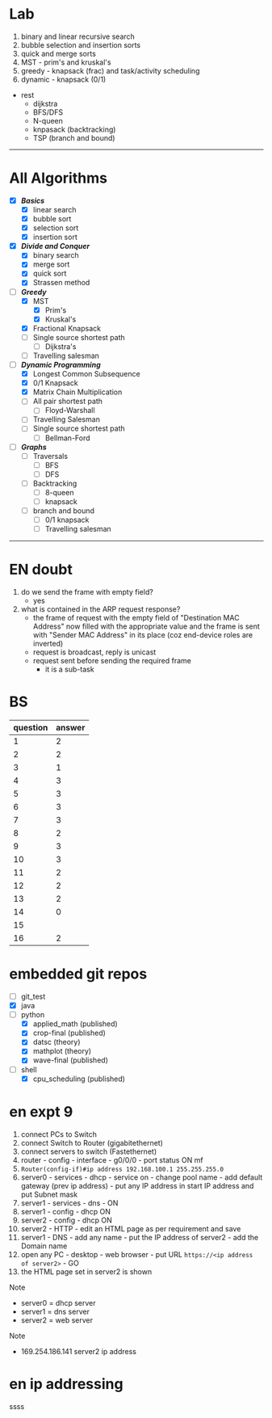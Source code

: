 # Lab
1. binary and linear recursive search
2. bubble selection and insertion sorts
3. quick and merge sorts
4. MST - prim's and kruskal's
5. greedy - knapsack (frac) and task/activity scheduling
6. dynamic - knapsack (0/1)

- rest
	- dijkstra
	- BFS/DFS
	- N-queen
	- knpasack (backtracking)
	- TSP (branch and bound)
---
# All Algorithms
- [x] ***Basics***
	- [x] linear search
	- [x] bubble sort
	- [x] selection sort
	- [x] insertion sort
- [x] ***Divide and Conquer***
	- [x] binary search
	- [x] merge sort
	- [x] quick sort
	- [x] Strassen method 
- [ ] ***Greedy***
	- [x] MST
		- [x] Prim's
		- [x] Kruskal's
	- [x] Fractional Knapsack
	- [ ] Single source shortest path
		- [ ] Dijkstra's
	- [ ] Travelling salesman
- [ ] ***Dynamic Programming***
	- [x] Longest Common Subsequence
	- [x] 0/1 Knapsack
	- [x] Matrix Chain Multiplication
	- [ ] All pair shortest path
		- [ ] Floyd-Warshall	
	- [ ] Travelling Salesman
	- [ ] Single source shortest path
		- [ ] Bellman-Ford
- [ ] ***Graphs***
	- [ ] Traversals
		- [ ] BFS
		- [ ] DFS
	- [ ] Backtracking
		- [ ] 8-queen
		- [ ] knapsack
	- [ ] branch and bound
		- [ ] 0/1 knapsack
		- [ ] Travelling salesman

---
# EN doubt
1. do we send the frame with empty field?
	- yes
2. what is contained in the ARP request response?
	- the frame of request with the empty field of "Destination MAC Address" now filled with the appropriate value and the frame is sent with "Sender MAC Address" in its place (coz end-device roles are inverted)
	- request is broadcast, reply is unicast
	- request sent before sending the required frame
		- it is a sub-task

# BS
| question | answer |
| -------- | ------ |
| 1        | 2      |
| 2        | 2      |
| 3        | 1      |
| 4        | 3      |
| 5        | 3      |
| 6        | 3      |
| 7        | 3      |
| 8        | 2      |
| 9        | 3      |
| 10       | 3       |
| 11       |  2      |
| 12       |   2     |
| 13       |    2    |
| 14       |     0   |
| 15       |        |
| 16       |       2 |

# embedded git repos
- [ ] git_test
- [x] java
- [ ] python
	- [x] applied_math (published)
	- [x] crop-final (published)
	- [x] datsc (theory)
	- [x] mathplot (theory)
	- [x] wave-final (published)
- [ ] shell
	 - [x] cpu_scheduling (published)

# en expt 9
1. connect PCs to Switch
2. connect Switch to Router (gigabitethernet)
3. connect servers to switch (Fastethernet)
4. router - config - interface - g0/0/0 - port status ON mf
5. `Router(config-if)#ip address 192.168.100.1 255.255.255.0`
6. server0 - services - dhcp - service on - change pool name - add default gateway (prev ip address) - put any IP address in start IP address and put Subnet mask
7. server1 - services - dns - ON
8. server1 - config - dhcp ON
9. server2 - config - dhcp ON
10. server2 - HTTP - edit an HTML page as per requirement and save
11. server1 - DNS - add any name - put the IP address of server2 - add the Domain name
12. open any PC - desktop - web browser - put URL `https://<ip address of server2>` - GO
13. the HTML page set in server2 is shown

>[!NOTE]
>- server0 = dhcp server
>- server1 = dns server
>- server2 = web server

>[!NOTE]
>- 169.254.186.141 server2 ip address



# en ip addressing
ssss